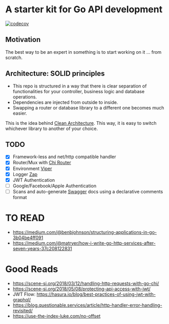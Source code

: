 # A starter kit for Go API development
[![codecov](https://codecov.io/gh/0xTatsu/g-api/branch/main/graph/badge.svg?token=77ILCE8419)](https://codecov.io/gh/0xTatsu/g-api)

## Motivation
The best way to be an expert in something is to start working on it ... from scratch.

## Architecture: SOLID principles 
- This repo is structured in a way that there is clear separation of 
functionalities for your controller, business logic and database operations. 
- Dependencies are injected from outside to inside. 
- Swapping a router or database library to a different one becomes much easier. 

This is the idea behind [Clean Architecture](https://blog.cleancoder.com/uncle-bob/2012/08/13/the-clean-architecture.html). 
This way, it is easy to switch whichever library to another of your choice.

## TODO
- [x] Framework-less and net/http compatible handler
- [x] Router/Mux with [Chi Router](https://github.com/go-chi/chi)
- [x] Environment [Viper](https://github.com/spf13/viper)
- [x] Logger [Zap](https://github.com/uber-go/zap)
- [x] JWT Authentication
- [ ] Google/Facebook/Apple Authentication
- [ ] Scans and auto-generate [Swagger](https://github.com/swaggo/swag) docs using a declarative comments format

# TO READ 
- https://medium.com/@benbjohnson/structuring-applications-in-go-3b04be4ff091
- https://medium.com/@matryer/how-i-write-go-http-services-after-seven-years-37c208122831

# Good Reads
- https://scene-si.org/2018/03/12/handling-http-requests-with-go-chi/
- https://scene-si.org/2018/05/08/protecting-api-access-with-jwt/
- JWT Flow: https://hasura.io/blog/best-practices-of-using-jwt-with-graphql/
- https://blog.questionable.services/article/http-handler-error-handling-revisited/
- https://use-the-index-luke.com/no-offset